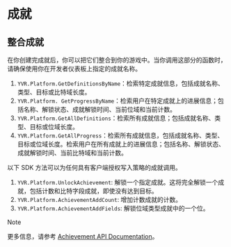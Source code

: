 # 成就

## 整合成就

在你创建完成就后，你可以把它们整合到你的游戏中。当你调用这部分的函数时，请确保使用你在开发者仪表板上指定的成就名称。

1. `YVR.Platform.GetDefinitionsByName`：检索特定成就信息，包括成就名称、类型、目标或比特域长度。
2. `YVR.Platform. GetProgressByName`：检索用户在特定成就上的进展信息；包括名称、解锁状态、成就解锁时间、当前位域和当前计数。
3. `YVR.Platform.GetAllDefinitions`：检索所有成就信息；包括成就名称、类型、目标或位域长度。
4. `YVR.Platform.GetAllProgress`：检索所有成就信息，包括成就名称、类型、目标或位域长度。检索用户在所有成就上的进展信息；包括名称、解锁状态、成就解锁时间、当前比特域和当前计数。

以下 SDK 方法可以为任何具有客户端授权写入策略的成就调用。

1. `YVR.Platform.UnlockAchievement`: 解锁一个指定成就。这将完全解锁一个成就，包括计数和比特字段成就，即使没有达到目标。
2. `YVR.Platform.AchievementAddCount`: 增加计数成就的计数。
3. `YVR.Platform.AchievementAddFields`: 解锁位域类型成就中的一个位。

> [!NOTE]
> 更多信息，请参考 [Achievement API Documentation](xref:YVR.Platform.Achievement)。
